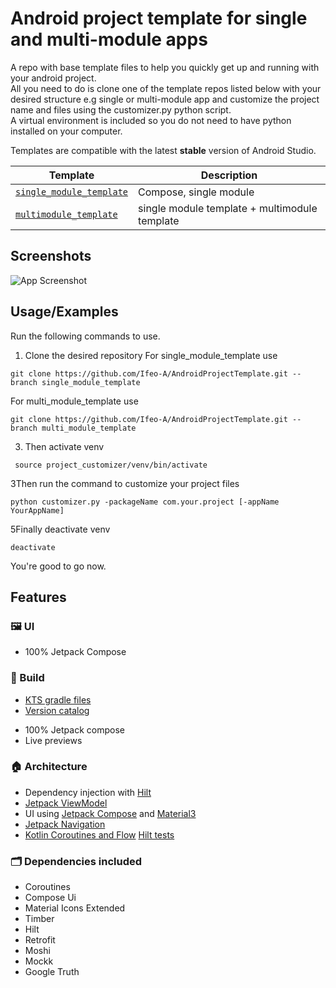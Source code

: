 # Android project template for single and multi-module apps

A repo with base template files to help you quickly get up and running with your android
project. <br>
All you need to do is clone one of the template repos listed below with your desired structure e.g
single or multi-module app and customize the project name and files using the customizer.py python
script. <br>
A virtual environment is included so you do not need to have python installed on your computer.

Templates are compatible with the latest **stable** version of Android Studio.

| Template                                                                                              | Description                                   |
|-------------------------------------------------------------------------------------------------------|-----------------------------------------------|
| [`single_module_template`](https://github.com/Ifeo-A/AndroidProjectTemplate)                          | Compose, single module                        |
| [`multimodule_template`](https://github.com/Ifeo-A/AndroidProjectTemplate/tree/multi_module_template) | single module template + multimodule template |

## Screenshots

![App Screenshot](https://via.placeholder.com/468x300?text=App+Screenshot+Here)

## Usage/Examples

Run the following commands to use.

1. Clone the desired repository
For single_module_template use 
```
git clone https://github.com/Ifeo-A/AndroidProjectTemplate.git --branch single_module_template
```

For multi_module_template use
```
git clone https://github.com/Ifeo-A/AndroidProjectTemplate.git --branch multi_module_template
```

3. Then activate venv

```
 source project_customizer/venv/bin/activate  
```

3Then run the command to customize your project files

```
python customizer.py -packageName com.your.project [-appName YourAppName]
```

5Finally deactivate venv

```
deactivate
```

You're good to go now.

## Features

### 🖼️ UI

* 100% Jetpack Compose

### 🧱 Build

* [KTS gradle files](https://docs.gradle.org/current/userguide/kotlin_dsl.html)
* [Version catalog](https://docs.gradle.org/current/userguide/platforms.html)

- 100% Jetpack compose
- Live previews

### 🏠 Architecture

* Dependency injection
  with [Hilt](https://developer.android.com/training/dependency-injection/hilt-android)
* [Jetpack ViewModel](https://developer.android.com/topic/libraries/architecture/viewmodel)
* UI using [Jetpack Compose](https://developer.android.com/jetpack/compose) and
  [Material3](https://developer.android.com/jetpack/androidx/releases/compose-material3)
* [Jetpack Navigation](https://developer.android.com/jetpack/compose/navigation)
* [Kotlin Coroutines and Flow](https://developer.android.com/kotlin/coroutines)
  [Hilt tests](https://developer.android.com/training/dependency-injection/hilt-testing)

### 🗂 Dependencies included

* Coroutines
* Compose Ui
* Material Icons Extended
* Timber
* Hilt
* Retrofit
* Moshi
* Mockk
* Google Truth


